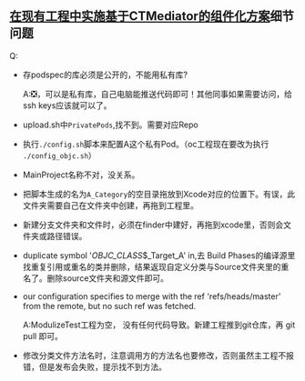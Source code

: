 ## [在现有工程中实施基于CTMediator的组件化方案](https://casatwy.com/modulization_in_action.html )细节问题

Q:

* 存podspec的库必须是公开的，不能用私有库?

  A:❎，可以是私有库，自己电脑能推送代码即可！其他同事如果需要访问，给ssh keys应该就可以了。

- upload.sh中`PrivatePods`,找不到。需要对应Repo

- 执行`./config.sh`脚本来配置A这个私有Pod。（oc工程现在要改为执行 `./config_objc.sh`）

- MainProject名称不对，没关系。

- 把脚本生成的名为`A_Category`的空目录拖放到Xcode对应的位置下。有误，此文件夹需要自己在文件夹中创建，再拖到工程里。

- 新建分支文件夹和文件时，必须在finder中建好，再拖到xcode里，否则会文件夹或路径错误。

- duplicate symbol '_OBJC_CLASS_$_Target_A' in,去 Build Phases的编译源里找重复引用或重名的类并删除，结果返现自定义分类与Source文件夹里的重名了。删除source文件夹和源文件即可。

- our configuration specifies to merge with the ref 'refs/heads/master' from the remote, but no such ref was fetched. 

  A:ModulizeTest工程为空， 没有任何代码导致。新建工程推到git仓库，再 git pull 即可。

- 修改分类文件方法名时，注意调用方的方法名也要修改，否则虽然主工程不报错，但是发布会失败，提示找不到方法。
